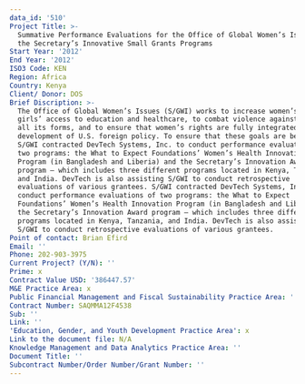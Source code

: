 ```yaml
---
data_id: '510'
Project Title: >-
  Summative Performance Evaluations for the Office of Global Women’s Issues of
  the Secretary’s Innovative Small Grants Programs
Start Year: '2012'
End Year: '2012'
ISO3 Code: KEN
Region: Africa
Country: Kenya
Client/ Donor: DOS
Brief Discription: >-
  The Office of Global Women’s Issues (S/GWI) works to increase women’s and
  girls’ access to education and healthcare, to combat violence against girls in
  all its forms, and to ensure that women’s rights are fully integrated in the
  development of U.S. foreign policy. To ensure that these goals are being met,
  S/GWI contracted DevTech Systems, Inc. to conduct performance evaluations of
  two programs: the What to Expect Foundations’ Women’s Health Innovation
  Program (in Bangladesh and Liberia) and the Secretary’s Innovation Award
  program – which includes three different programs located in Kenya, Tanzania,
  and India. DevTech is also assisting S/GWI to conduct retrospective
  evaluations of various grantees. S/GWI contracted DevTech Systems, Inc. to
  conduct performance evaluations of two programs: the What to Expect
  Foundations’ Women’s Health Innovation Program (in Bangladesh and Liberia) and
  the Secretary’s Innovation Award program – which includes three different
  programs located in Kenya, Tanzania, and India. DevTech is also assisting
  S/GWI to conduct retrospective evaluations of various grantees.
Point of contact: Brian Efird
Email: ''
Phone: 202-903-3975
Current Project? (Y/N): ''
Prime: x
Contract Value USD: '386447.57'
M&E Practice Area: x
Public Financial Management and Fiscal Sustainability Practice Area: ''
Contract Number: SAQMMA12F4538
Sub: ''
Link: ''
'Education, Gender, and Youth Development Practice Area': x
Link to the document file: N/A
Knowledge Management and Data Analytics Practice Area: ''
Document Title: ''
Subcontract Number/Order Number/Grant Number: ''
---
```

